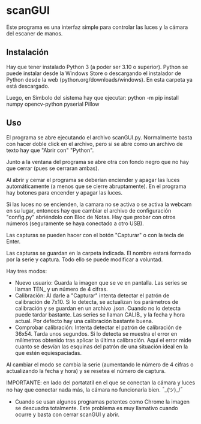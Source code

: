 # scanGUI

Este programa es una interfaz simple para controlar las luces y la cámara del escaner de manos.

## Instalación
Hay que tener instalado Python 3 (a poder ser 3.10 o superior).
Python se puede instalar desde la Windows Store o descargando el instalador de Python desde la web (python.org/downloads/windows). En esta carpeta ya está descargado.

Luego, en Símbolo del sistema hay que ejecutar:
python -m pip install numpy opencv-python pyserial Pillow

## Uso

El programa se abre ejecutando el archivo scanGUI.py. Normalmente basta con hacer doble click en el archivo,
pero si se abre como un archivo de texto hay que "Abrir con" "Python".

Junto a la ventana del programa se abre otra con fondo negro que no hay que cerrar (pues se cerraran ambas).

Al abrir y cerrar el programa se deberian enciender y apagar las luces automáticamente (a menos que se cierre abruptamente).
En el programa hay botones para encender y apagar las luces.

Si las luces no se encienden, la camara no se activa o se activa la webcam en su lugar,
entonces hay que cambiar el archivo de configuración "config.py" abriéndolo con Bloc de Notas.
Hay que probar con otros números (seguramente se haya conectado a otro USB).

Las capturas se pueden hacer con el botón "Capturar" o con la tecla de Enter.

Las capturas se guardan en la carpeta indicada. El nombre estará formado por la serie y captura.
Todo ello se puede modificar a voluntad.

Hay tres modos:

- Nuevo usuario: Guarda la imagen que se ve en pantalla. Las series se llaman TEN_ y un número de 4 cifras.
- Calibración: Al darle a "Capturar" intenta detectar el patrón de calibración de 7x10.
Si lo detecta, se actualizan los parámetros de calibración y se guardan en un archivo .json.
Cuando no lo detecta puede tardar bastante. Las series se llaman CALIB_ y la fecha y hora actual.
Por defecto hay una calibración bastante buena.
- Comprobar calibración: Intenta detectar el patrón de calibración de 36x54. Tarda unos segundos.
Si lo detecta se muestra el error en milímetros obtenido tras aplicar la última calibración.
Aquí el error mide cuanto se desvían las esquinas del patrón de una situación ideal en la que estén equiespaciadas.

Al cambiar el modo se cambia la serie (aumentando le número de 4 cifras o actualizando la fecha y hora)
y se resetea el número de captura.

IMPORTANTE: en lado del portatatil en el que se conectan la cámara y luces no hay que conectar nada más,
la cámara no funcionaría bien. ¯\_(ツ)_/¯
- Cuando se usan algunos programas potentes como Chrome la imagen se descuadra totalmente. Este problema es muy llamativo cuando ocurre y basta con cerrar scanGUI y abrir.
